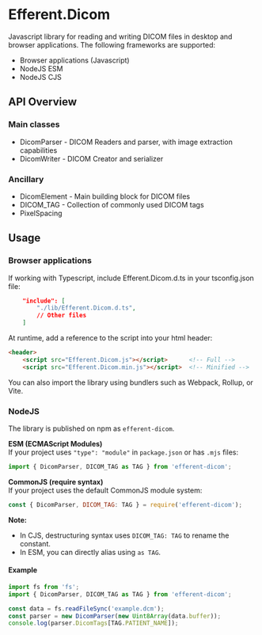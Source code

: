 # Efferent.Dicom
Javascript library for reading and writing DICOM files in desktop and browser applications.
The following frameworks are supported:
- Browser applications (Javascript)
- NodeJS ESM
- NodeJS CJS

## API Overview

### Main classes
- DicomParser - DICOM Readers and parser, with image extraction capabilities
- DicomWriter - DICOM Creator and serializer

### Ancillary
- DicomElement - Main building block for DICOM files
- DICOM_TAG - Collection of commonly used DICOM tags
- PixelSpacing

## Usage

### Browser applications
If working with Typescript, include Efferent.Dicom.d.ts in your tsconfig.json file:
````json
    "include": [
        "./lib/Efferent.Dicom.d.ts",
        // Other files
    ]
````

At runtime, add a reference to the script into your html header:
````html
<header>
    <script src="Efferent.Dicom.js"></script>      <!-- Full -->
    <script src="Efferent.Dicom.min.js"></script>  <!-- Minified -->
````
You can also import the library using bundlers such as Webpack, Rollup, or Vite.

### NodeJS
The library is published on npm as `efferent-dicom`.

**ESM (ECMAScript Modules)**  
If your project uses `"type": "module"` in `package.json` or has `.mjs` files:
```js
import { DicomParser, DICOM_TAG as TAG } from 'efferent-dicom';
```

**CommonJS (require syntax)**  
If your project uses the default CommonJS module system:
```js
const { DicomParser, DICOM_TAG: TAG } = require('efferent-dicom');
```

**Note:**  
- In CJS, destructuring syntax uses `DICOM_TAG: TAG` to rename the constant.  
- In ESM, you can directly alias using `as TAG`.

#### Example
```js
import fs from 'fs';
import { DicomParser, DICOM_TAG as TAG } from 'efferent-dicom';

const data = fs.readFileSync('example.dcm');
const parser = new DicomParser(new Uint8Array(data.buffer));
console.log(parser.DicomTags[TAG.PATIENT_NAME]);
```
